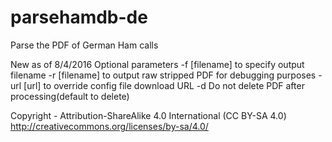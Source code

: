 # parsehamdb-de
Parse the PDF of German Ham calls

New as of 8/4/2016
Optional parameters
-f [filename] to specify output filename
-r [filename] to output raw stripped PDF for debugging purposes
-url [url] to override config file download URL
-d Do not delete PDF after processing(default to delete)



Copyright - Attribution-ShareAlike 4.0 International (CC BY-SA 4.0)
http://creativecommons.org/licenses/by-sa/4.0/
